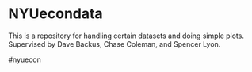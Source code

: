 NYUecondata
===========

This is a repository for handling certain datasets and doing simple plots.  Supervised by Dave Backus, Chase Coleman, and Spencer Lyon.


 #nyuecon
